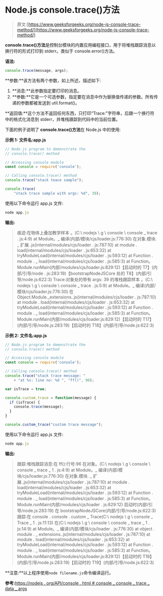 # Node.js console.trace()方法

> 原文:[https://www.geeksforgeeks.org/node-js-console-trace-method/](https://www.geeksforgeeks.org/node-js-console-trace-method/)

**console.trace()方法**是控制台模块的内置应用编程接口，用于将堆栈跟踪消息以换行符的形式打印到 stderr。类似于 console.error()方法。

**语法:**

```js
console.trace(message, args);
```

**参数:**该方法有两个参数，如上所述，描述如下:

1.  **消息:**此参数指定要打印的消息。
2.  **参数:**它是一个可选参数，指定要在消息中作为替换值传递的参数。所有传递的参数都被发送到 util.format()。

**返回值:**这个方法不返回任何东西，只打印“Trace:”字符串，后跟一个换行符中的格式化消息到 stderr，并堆栈跟踪到代码中的当前位置。

下面的例子说明了 **console.trace()方法**在 Node.js 中的使用:

**示例 1:**
**文件名:app.js**

```js
// Node.js program to demonstrate the 
// console.trace() method

// Accessing console module
const console = require('console');

// Calling console.trace() method
console.trace("stack teace sample");

console.trace(
    "stack trace sample with args: %d", 39);
```

使用以下命令运行 app.js 文件:

```js
node app.js
```

**输出:**

> 痕迹:在物体上叠加教学样本
> 。(C:\ nodejs \ g \ console \ console _ trace . js:4:9)
> at Module。_ 编译(内部/模块/cjs/loader.js:776:30)
> 在对象.模块. _ 扩展..js(internal/modules/cjs/loader . js:787:10)
> at module . load(internal/modules/cjs/loader . js:653:32)
> at tryModuleLoad(internal/modules/cjs/loader . js:593:12)
> at Function . module . _ load(internal/modules/cjs/loader . js:585:3)
> at Function。Module.runMain(内部/modules/cjs/loader.js:829:12)【启动时的 T7】(内部/引导/node . js:283:19)【bootstrapNodeJSCore 处的 T8】(内部/引导/node.js:622:3)
> Trace:对象处的带有 args: 39 的堆栈跟踪样本
> 。(C:\ nodejs \ g \ console \ console _ trace . js:5:9)
> at Module。_ 编译(内部/模块/cjs/loader.js:776:30)
> 在 Object.Module._extensions..js(internal/modules/cjs/loader . js:787:10)
> at module . load(internal/modules/cjs/loader . js:653:32)
> at tryModuleLoad(internal/modules/cjs/loader . js:593:12)
> at Function . module . _ load(internal/modules/cjs/loader . js:585:3)
> at Function。Module.runMain(内部/modules/cjs/loader.js:829:12)【启动时的 T17】(内部/引导/node.js:283:19)【启动时的 T18】(内部/引导/node.js:622:3)

**示例 2:**
**文件名:app.js**

```js
// Node.js program to demonstrate the 
// console.trace() method

// Accessing console module
const console = require('console');

// Calling console.trace() method
console.trace("stack trace message: "
    + "at %s: line no: %d ", "ff()", 96);

var isTrace = true;

console.custom_trace = function(message) {   
  if (isTrace) {
    console.trace(message);
  }
}

console.custom_trace("custom trace message");
```

使用以下命令运行 app.js 文件:

```js
node app.js
```

**输出:**

> 跟踪:堆栈跟踪消息:在 ff():行号:96
> 在对象。(C:\ nodejs \ g \ console \ console _ trace _ 1 . js:4:9)
> at Module。_ 编译(内部/模块/cjs/loader.js:776:30)
> 在对象.模块. _ 扩展..js(internal/modules/cjs/loader . js:787:10)
> at module . load(internal/modules/cjs/loader . js:653:32)
> at tryModuleLoad(internal/modules/cjs/loader . js:593:12)
> at Function . module . _ load(internal/modules/cjs/loader . js:585:3)
> at Function。Module.runMain(内部/modules/cjs/loader . js:829:12)
> 启动时(内部/引导/node.js:283:19)
> 在 bootstrapNodeJSCore(内部/引导/node.js:622:3)
> 跟踪:在 console . console . custom _ Trace(C:\ nodejs \ g \ console _ Trace _ 1 . js:11:13)
> 在(C:\ nodejs \ g \ console \ console _ trace _ 1 . js:14:9)
> at Module。_ 编译(内部/模块/cjs/loader . js:776:30)
> at object . module . _ extensions..js(internal/modules/cjs/loader . js:787:10)
> at module . load(internal/modules/cjs/loader . js:653:32)
> at tryModuleLoad(internal/modules/cjs/loader . js:593:12)
> at Function . module . _ load(internal/modules/cjs/loader . js:585:3)
> at Function。Module.runMain(内部/modules/cjs/loader.js:829:12)【启动时的 T18】(内部/引导/node.js:283:19)【启动时的 T19】(内部/引导/node.js:622:3)

**注意:**以上程序使用`node filename.js`命令编译运行。

**参考:**[https://nodejs . org/API/console . html # console _ console _ trace _ data _ args](https://nodejs.org/api/console.html#console_console_trace_data_args)